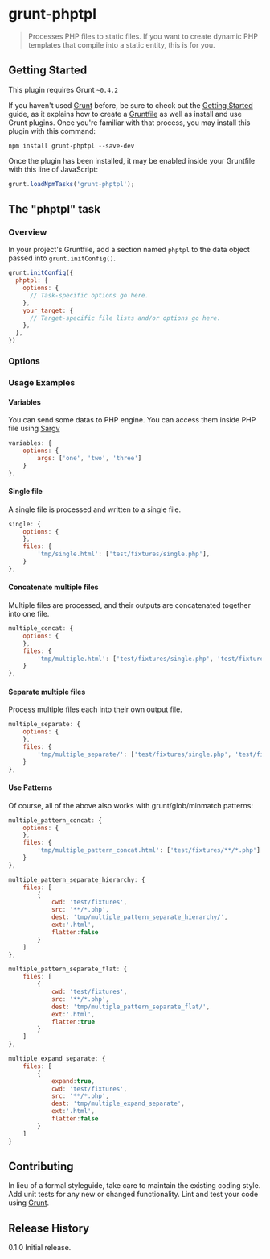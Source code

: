 # grunt-phptpl

>Processes PHP files to static files.  If you want to create dynamic PHP templates that compile into a static entity, this is for you.

## Getting Started
This plugin requires Grunt `~0.4.2`

If you haven't used [Grunt](http://gruntjs.com/) before, be sure to check out the [Getting Started](http://gruntjs.com/getting-started) guide, as it explains how to create a [Gruntfile](http://gruntjs.com/sample-gruntfile) as well as install and use Grunt plugins. Once you're familiar with that process, you may install this plugin with this command:

```shell
npm install grunt-phptpl --save-dev
```

Once the plugin has been installed, it may be enabled inside your Gruntfile with this line of JavaScript:

```js
grunt.loadNpmTasks('grunt-phptpl');
```

## The "phptpl" task

### Overview
In your project's Gruntfile, add a section named `phptpl` to the data object passed into `grunt.initConfig()`.

```js
grunt.initConfig({
  phptpl: {
    options: {
      // Task-specific options go here.
    },
    your_target: {
      // Target-specific file lists and/or options go here.
    },
  },
})
```

### Options

### Usage Examples

#### Variables
You can send some datas to PHP engine. You can access them inside PHP file using [$argv](http://php.net/manual/en/reserved.variables.argv.php)
```js
variables: {
	options: {
		args: ['one', 'two', 'three']
	}
},
```


#### Single file
A single file is processed and written to a single file.

```js
single: {
	options: {
	},
	files: {
		'tmp/single.html': ['test/fixtures/single.php'],
	}
},
```

#### Concatenate multiple files
Multiple files are processed, and their outputs are concatenated together into one file.

```js
multiple_concat: {
	options: {
	},
	files: {
		'tmp/multiple.html': ['test/fixtures/single.php', 'test/fixtures/single2.php']
	}
},
```

#### Separate multiple files
Process multiple files each into their own output file.
```js
multiple_separate: {
	options: {
	},
	files: {
		'tmp/multiple_separate/': ['test/fixtures/single.php', 'test/fixtures/single2.php']
	}
},
```

#### Use Patterns
Of course, all of the above also works with grunt/glob/minmatch patterns:

```js
multiple_pattern_concat: {
	options: {
	},
	files: {
		'tmp/multiple_pattern_concat.html': ['test/fixtures/**/*.php']
	}
},
```

```js
multiple_pattern_separate_hierarchy: {
	files: [
		{
			cwd: 'test/fixtures',
			src: '**/*.php',
			dest: 'tmp/multiple_pattern_separate_hierarchy/',
			ext:'.html',
			flatten:false
		}
	]
},
```

```js
multiple_pattern_separate_flat: {
	files: [
		{
			cwd: 'test/fixtures',
			src: '**/*.php',
			dest: 'tmp/multiple_pattern_separate_flat/',
			ext:'.html',
			flatten:true
		}
	]
},
```

```js
multiple_expand_separate: {
	files: [
		{
			expand:true,
			cwd: 'test/fixtures',
			src: '**/*.php',
			dest: 'tmp/multiple_expand_separate',
			ext:'.html',
			flatten:false
		}
	]
}
```

## Contributing
In lieu of a formal styleguide, take care to maintain the existing coding style. Add unit tests for any new or changed functionality. Lint and test your code using [Grunt](http://gruntjs.com/).

## Release History
0.1.0 Initial release.
